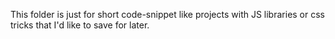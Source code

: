 This folder is just for short code-snippet like projects with JS libraries or css tricks that I'd like to save for later.